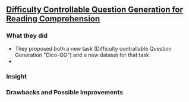 ## [Difficulty Controllable Question Generation for Reading Comprehension](https://arxiv.org/pdf/1807.03586.pdf)

### What they did

* They proposed both a new task (Difficulty contrallable Question Generation "Dico-QG") and a new dataset for that task
* 

### Insight


### Drawbacks and Possible Improvements
